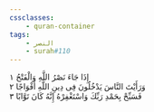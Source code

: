 ```yaml
---
cssclasses:
    - quran-container
tags:
    - النصر
    - surah#110
---
```


إِذَا جَاءَ نَصْرُ اللَّهِ وَالْفَتْحُ  ١<br>
وَرَأَيْتَ النَّاسَ يَدْخُلُونَ فِى دِينِ اللَّهِ أَفْوَاجًا  ٢<br>
فَسَبِّحْ بِحَمْدِ رَبِّكَ وَاسْتَغْفِرْهُ إِنَّهُ كَانَ تَوَّابًا  ٣<br>
